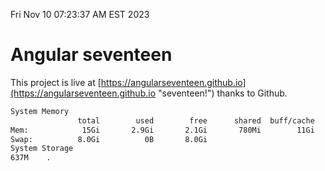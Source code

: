 Fri Nov 10 07:23:37 AM EST 2023

# Angular seventeen


This project is live at [https://angularseventeen.github.io](https://angularseventeen.github.io "seventeen!") thanks to Github.

```bash
System Memory
               total        used        free      shared  buff/cache   available
Mem:            15Gi       2.9Gi       2.1Gi       780Mi        11Gi        12Gi
Swap:          8.0Gi          0B       8.0Gi
System Storage
637M	.
```
